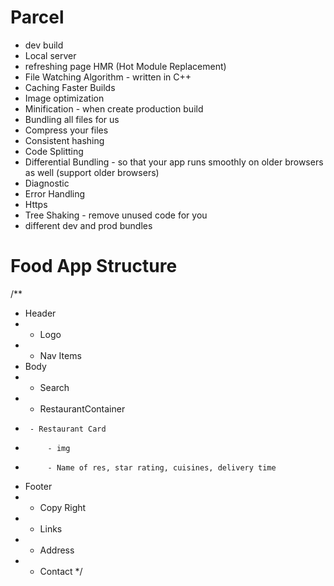 # Parcel
- dev build
- Local server
- refreshing page HMR (Hot Module Replacement)
- File Watching Algorithm - written in C++
- Caching Faster Builds
- Image optimization
- Minification - when create production build
- Bundling all files for us
- Compress your files
- Consistent hashing
- Code Splitting
- Differential Bundling - so that your app runs smoothly on older browsers as well (support older browsers)
- Diagnostic
- Error Handling
- Https
- Tree Shaking - remove unused code for you
-  different dev and prod bundles


# Food App Structure
/**
 * Header
 *  - Logo
 *  - Nav Items
 * Body
 *  - Search
 *  - RestaurantContainer
 *      - Restaurant Card
 *          - img
 *          - Name of res, star rating, cuisines, delivery time
 * Footer
 *  - Copy Right
 *  - Links
 *  - Address
 *  - Contact
 */
